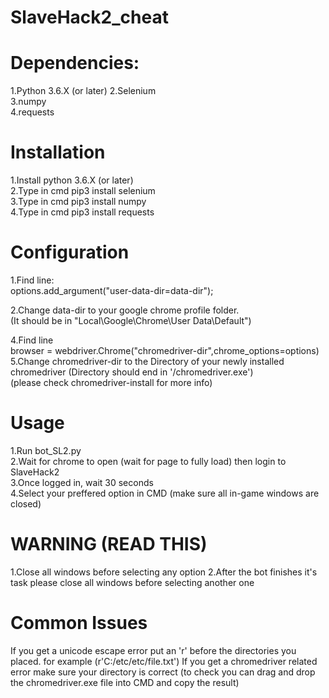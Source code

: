 # SlaveHack2_cheat


# Dependencies:     
1.Python 3.6.X (or later)
2.Selenium      
3.numpy     
4.requests      
# Installation      
1.Install python 3.6.X (or later)      
2.Type in cmd pip3 install selenium       
3.Type in cmd pip3 install numpy             
4.Type in cmd pip3 install requests     
# Configuration       
1.Find line:      
options.add_argument("user-data-dir=data-dir");  

2.Change data-dir to your google chrome profile folder.     
(It should be in "Local\\Google\\Chrome\\User Data\\Default") 

4.Find line     
browser = webdriver.Chrome("chromedriver-dir",chrome_options=options)       
5.Change chromedriver-dir to the Directory of your newly installed chromedriver (Directory should end in '/chromedriver.exe')       
(please check chromedriver-install for more info)
# Usage       
1.Run bot_SL2.py      
2.Wait for chrome to open (wait for page to fully load) then login to SlaveHack2           
3.Once logged in, wait 30 seconds     
4.Select your preffered option in CMD (make sure all in-game windows are closed)     
# WARNING (READ THIS)    
1.Close all windows before selecting any option
2.After the bot finishes it's task please close all windows before selecting another one

# Common Issues
If you get a unicode escape error put an 'r' before the directories you placed. for example (r'C:/etc/etc/file.txt')
If you get a chromedriver related error make sure your directory is correct (to check you can drag and drop the chromedriver.exe file into CMD and copy the result)      
